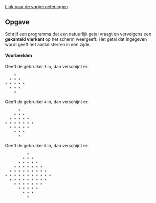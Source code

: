 <div class="text-end">
    <a class="btn btn-filled with-icon" href="https://dodona.be/nl/courses/2419/#series-36177-hoofdstuk-3-begrensde-herhaling-patronen" target="_blank"><i class="mdi mdi-backburger mdi-24" title="link"></i>Link naar de vorige oefeningen</a>
</div>

## Opgave
Schrijf een programma dat een natuurlijk getal vraagt en vervolgens een **gekanteld vierkant** op het scherm weergeeft. Het getal dat ingegeven wordt geeft het aantal sterren in een zijde.

#### Voorbeelden
Geeft de gebruiker `3` in, dan verschijnt er:
```
    *
  * * *
* * * * *
  * * *
    *
```

Geeft de gebruiker `4` in, dan verschijnt er:
```
      *
    * * *
  * * * * *
* * * * * * *
  * * * * *
    * * *
      *
```

Geeft de gebruiker `6` in, dan verschijnt er:
```
          *
        * * *
      * * * * *
    * * * * * * *
  * * * * * * * * *
* * * * * * * * * * *
  * * * * * * * * *
    * * * * * * *
      * * * * *
        * * *
          *
```